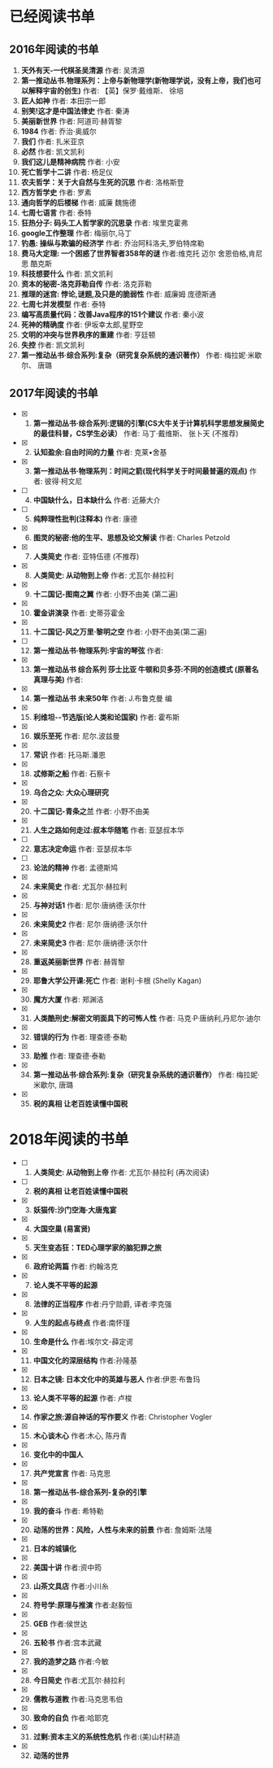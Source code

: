 # 已经阅读书单

## 2016年阅读的书单
1. **天外有天-一代棋圣吴清源**  作者: 吴清源
2. **第一推动丛书.物理系列：上帝与新物理学(新物理学说，没有上帝，我们也可以解释宇宙的创生)** 作者: 【英】保罗·戴维斯、 徐培
3. **匠人如神** 作者: 本田宗一郎
4. **别笑!这才是中国法律史** 作者: 秦涛
5. **美丽新世界** 作者: 阿道司·赫胥黎
6. **1984** 作者: 乔治·奥威尔
7. **我们** 作者: 扎米亚京
8. **必然** 作者: 凯文凯利
9. **我们这儿是精神病院** 作者: 小安
10. **死亡哲学十二讲** 作者: 杨足仪
11. **农夫哲学：关于大自然与生死的沉思** 作者: 洛格斯登
12. **西方哲学史** 作者: 罗素
13. **通向哲学的后楼梯** 作者: 威廉 魏施德
14. **七周七语言** 作者: 泰特
15. **狂热分子: 码头工人哲学家的沉思录** 作者: 埃里克霍弗
16. **google工作整理** 作者: 梅丽尔,马丁
17. **钓愚: 操纵与欺骗的经济学** 作者: 乔治阿科洛夫,罗伯特席勒
18. **费马大定理: 一个困惑了世界智者358年的谜** 作者:维克托 迈尔 舍恩伯格,肯尼思 酷克斯
19. **科技想要什么** 作者: 凯文凯利
20. **资本的秘密-洛克菲勒自传** 作者: 洛克菲勒
21. **推理的迷宫: 悖论,谜题,及只是的脆弱性** 作者: 威廉姆 庞德斯通
22. **七周七并发模型** 作者: 泰特
23. **编写高质量代码：改善Java程序的151个建议** 作者: 秦小波
24. **死神的精确度** 作者: 伊坂幸太郎,星野空
25. **文明的冲突与世界秩序的重建** 作者: 亨廷顿
26. **失控** 作者: 凯文凯利
27. **第一推动丛书·综合系列:复杂（研究复杂系统的通识著作）** 作者: 梅拉妮·米歇尔、 唐璐

## 2017年阅读的书单
- [x] 1. **第一推动丛书·综合系列:逻辑的引擎(CS大牛关于计算机科学思想发展简史的最佳科普，CS学生必读）** 作者: 马丁·戴维斯、 张卜天 (不推荐)
- [x] 2. **认知盈余:自由时间的力量** 作者: 克莱•舍基
- [x] 3. **第一推动丛书·物理系列：时间之箭(现代科学关于时间最普遍的观点)** 作者: 彼得·柯文尼
- [ ] 4. **中国缺什么，日本缺什么** 作者: 近藤大介
- [ ] 5. **纯粹理性批判(注释本)** 作者: 康德 
- [x] 6. **图灵的秘密:他的生平、思想及论文解读** 作者: Charles Petzold
- [x] 7. **人类简史** 作者: 亚特伍德 (不推荐)
- [x] 8. **人类简史: 从动物到上帝** 作者: 尤瓦尔·赫拉利
- [x] 9. **十二国记-图南之翼** 作者: 小野不由美 (第二遍)
- [x] 10. **霍金讲演录** 作者: 史蒂芬霍金
- [x] 11. **十二国记-风之万里·黎明之空** 作者: 小野不由美(第二遍)
- [ ] 12. **第一推动丛书·物理系列:宇宙的琴弦** 作者:
- [x] 13. **第一推动丛书 综合系列 莎士比亚 牛顿和贝多芬:不同的创造模式 (原著名 真理与美)** 作者:
- [x] 14. **第一推动丛书 未来50年** 作者: J.布鲁克曼 编
- [x] 15. **利维坦--节选版(论人类和论国家)** 作者: 霍布斯
- [x] 16. **娱乐至死** 作者: 尼尔.波兹曼
- [x] 17. **常识** 作者: 托马斯.潘恩
- [x] 18. **忒修斯之船** 作者: 石察卡
- [x] 19. **乌合之众: 大众心理研究** 
- [x] 20. **十二国记-青条之兰** 作者: 小野不由美
- [x] 21. **人生之路如何走过:叔本华随笔** 作者: 亚瑟叔本华
- [ ] 22. **意志决定命运** 作者: 亚瑟叔本华
- [ ] 23. **论法的精神** 作者: 孟德斯鸠
- [x] 24. **未来简史** 作者: 尤瓦尔·赫拉利
- [x] 25. **与神对话1** 作者: 尼尔·唐纳德·沃尔什
- [x] 26. **未来简史2** 作者: 尼尔·唐纳德·沃尔什
- [x] 27. **未来简史3** 作者: 尼尔·唐纳德·沃尔什
- [x] 28. **重返美丽新世界** 作者: 赫胥黎
- [x] 29. **耶鲁大学公开课:死亡** 作者: 谢利·卡根 (Shelly Kagan) 
- [x] 30. **魔方大厦** 作者: 郑渊洁
- [x] 31. **人类酷刑史:解密文明面具下的可怖人性** 作者: 马克·P·唐纳利,丹尼尔·迪尔
- [x] 32. **错误的行为** 作者: 理查德·泰勒
- [x] 33. **助推** 作者: 理查德·泰勒
- [x] 34. **第一推动丛书·综合系列:复杂（研究复杂系统的通识著作）** 作者: 梅拉妮·米歇尔, 唐璐
- [x] 35. **税的真相 让老百姓读懂中国税** 

# 2018年阅读的书单
- [ ] 1. **人类简史: 从动物到上帝** 作者: 尤瓦尔·赫拉利 (再次阅读)
- [ ] 2. **税的真相 让老百姓读懂中国税** 
- [x] 3. **妖猫传:沙门空海·大唐鬼宴** 
- [x] 4. **大国空巢 (易富贤)**
- [x] 5. **天生变态狂：TED心理学家的脑犯罪之旅**
- [x] 6. **政府论两篇** 作者: 约翰洛克
- [x] 7. **论人类不平等的起源**
- [x] 8. **法律的正当程序** 作者:丹宁勋爵, 译者:李克强
- [x] 9. **人生的起点与终点** 作者:南怀瑾
- [x] 10. **生命是什么** 作者:埃尔文-薛定谔
- [x] 11. **中国文化的深层结构** 作者:孙隆基
- [x] 12. **日本之镜: 日本文化中的英雄与恶人** 作者:伊恩·布鲁玛
- [x] 13. **论人类不平等的起源** 作者: 卢梭
- [x] 14. **作家之旅:源自神话的写作要义** 作者: Christopher Vogler
- [x] 15. **木心谈木心** 作者:木心, 陈丹青
- [x] 16. **变化中的中国人**
- [x] 17. **共产党宣言** 作者: 马克思
- [x] 18. **第一推动丛书-综合系列-复杂的引擎**
- [x] 19. **我的奋斗** 作者: 希特勒
- [x] 20. **动荡的世界：风险，人性与未来的前景** 作者: 詹姆斯·法隆
- [x] 21. **日本的城镇化**
- [x] 22. **美国十讲** 作者:资中筠
- [x] 23. **山茶文具店** 作者:小川糸
- [x] 24. **符号学:原理与推演** 作者:赵毅恒
- [x] 25. **GEB** 作者:侯世达
- [x] 26. **五轮书** 作者:宫本武藏
- [x] 27. **我的造梦之路** 作者:今敏
- [x] 28. **今日简史** 作者:尤瓦尔·赫拉利
- [x] 29. **儒教与道教** 作者:马克思韦伯
- [x] 30. **致命的自负** 作者:哈耶克
- [x] 31. **过剩:资本主义的系统性危机** 作者:(美)山村耕造
- [x] 32. **动荡的世界**